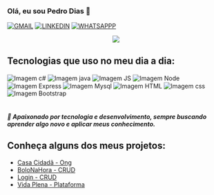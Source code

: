 
### Olá, eu sou Pedro Dias 👋

[![GMAIL](https://img.shields.io/badge/Gmail-D14836?style=for-the-badge&logo=gmail&logoColor=white)](mailto:phf.dias.2022@gmail.com)
[![LINKEDIN](https://img.shields.io/badge/LinkedIn-0077B5?style=for-the-badge&logo=linkedin&logoColor=white)](http://www.linkedin.com/in/pedrofdias)
[![WHATSAPPP](https://img.shields.io/badge/WhatsApp-25D366?style=for-the-badge&logo=whatsapp&logoColor=white)](https://wa.me/31989090902)

<div align="center">
    <img src="https://github-readme-stats.vercel.app/api?username=PedroFDias&show_icons=true&theme=dark">
</div>

## Tecnologias que uso no meu dia a dia:

<div style="inline-block">
    <img align="center" alt="Imagem c#" src="https://img.shields.io/badge/C%23-239120?style=for-the-badge&logo=c-sharp&logoColor=white">
    <img align="center" alt="Imagem java" src="https://img.shields.io/badge/Java-ED8B00?style=for-the-badge&logo=openjdk&logoColor=white">
    <img align="center" alt="Imagem JS" src="https://img.shields.io/badge/JavaScript-F7DF1E?style=for-the-badge&logo=javascript&logoColor=black">
    <img align="center" alt="Imagem Node" src="https://img.shields.io/badge/Node.js-43853D?style=for-the-badge&logo=node.js&logoColor=white">
    <img align="center" alt="Imagem Express" src="https://img.shields.io/badge/Express.js-404D59?style=for-the-badge">
    <img align="center" alt="Imagem Mysql" src="https://img.shields.io/badge/MySQL-00000F?style=for-the-badge&logo=mysql&logoColor=white">
    <img align="center" alt="Imagem HTML" src="https://img.shields.io/badge/HTML5-E34F26?style=for-the-badge&logo=html5&logoColor=white">
    <img align="center" alt="Imagem css" src="https://img.shields.io/badge/CSS3-1572B6?style=for-the-badge&logo=css3&logoColor=white">
    <img align="center" alt="Imagem Bootstrap" src="https://img.shields.io/badge/Bootstrap-563D7C?style=for-the-badge&logo=bootstrap&logoColor=white">
</div><br>

##### 🌱 Apaixonado por tecnologia e desenvolvimento, sempre buscando aprender algo novo e aplicar meus conhecimento.

## Conheça alguns dos meus projetos:
- [Casa Cidadã - Ong](https://github.com/PedroFDias/Casa-Cidada-Ong) 
- [BoloNaHora - CRUD](https://github.com/PedroFDias/TrabalhoBD-CRUD)
- [Login - CRUD](https://github.com/PedroFDias/CRUD-Login)
- [Vida Plena - Plataforma](https://github.com/PedroFDias/Vida-Plena)

<!--
**PedroFDias/PedroFDias** is a ✨ _special_ ✨ repository because its `README.md` (this file) appears on your GitHub profile.

Here are some ideas to get you started:

- 🔭 I’m currently working on ...
- 🌱 I’m currently learning ...
- 👯 I’m looking to collaborate on ...
- 🤔 I’m looking for help with ...
- 💬 Ask me about ...
- 📫 How to reach me: ...
- 😄 Pronouns: ...
- ⚡ Fun fact: ...
-->
